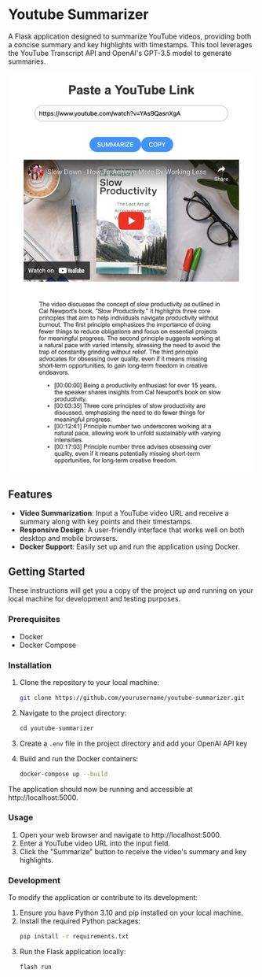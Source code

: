 # Youtube Summarizer

A Flask application designed to summarize YouTube videos, providing both a concise summary and key highlights with timestamps. This tool leverages the YouTube Transcript API and OpenAI's GPT-3.5 model to generate summaries.

![Up and running](example.png)

## Features

- **Video Summarization**: Input a YouTube video URL and receive a summary along with key points and their timestamps.
- **Responsive Design**: A user-friendly interface that works well on both desktop and mobile browsers.
- **Docker Support**: Easily set up and run the application using Docker.

## Getting Started

These instructions will get you a copy of the project up and running on your local machine for development and testing purposes.

### Prerequisites

- Docker
- Docker Compose

### Installation

1. Clone the repository to your local machine:
   ```sh
   git clone https://github.com/yourusername/youtube-summarizer.git
   ```

2. Navigate to the project directory:
    ```python
    cd youtube-summarizer
    ```
3. Create a `.env` file in the project directory and add your OpenAI API key

4. Build and run the Docker containers:
    ```sh
    docker-compose up --build
    ```
The application should now be running and accessible at http://localhost:5000.

### Usage
1. Open your web browser and navigate to http://localhost:5000.
2. Enter a YouTube video URL into the input field.
3. Click the "Summarize" button to receive the video's summary and key highlights.

### Development
To modify the application or contribute to its development:

1. Ensure you have Python 3.10 and pip installed on your local machine.
2. Install the required Python packages:
    ```sh
    pip install -r requirements.txt
    ``` 
3. Run the Flask application locally:
    ```sh
    flash run
    ```
